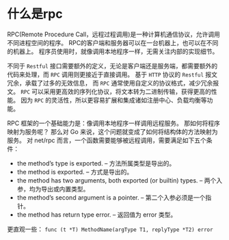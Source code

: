 # 什么是rpc

RPC(Remote Procedure Call，远程过程调用)是一种计算机通信协议，允许调用不同进程空间的程序。
RPC的客户端和服务器可以在一台机器上，也可以在不同的机器上。
程序员使用时，就像调用本地程序一样，无需关注内部的实现细节。

不同于 `Restful` 接口需要额外的定义，无论是客户端还是服务端，都需要额外的代码来处理，而 `RPC` 调用则更接近于直接调用。
基于 `HTTP` 协议的 `Restful` 报文冗余，承载了过多的无效信息，
而 `RPC` 通常使用自定义的协议格式，减少冗余报文。
`RPC` 可以采用更高效的序列化协议，将文本转为二进制传输，获得更高的性能。
因为 `RPC` 的灵活性，所以更容易扩展和集成诸如注册中心、负载均衡等功能。


RPC 框架的一个基础能力是：像调用本地程序一样调用远程服务。
那如何将程序映射为服务呢？
那么对 Go 来说，这个问题就变成了如何将结构体的方法映射为服务。
对 net/rpc 而言，一个函数需要能够被远程调用，需要满足如下五个条件：
* the method’s type is exported. – 方法所属类型是导出的。
* the method is exported. – 方式是导出的。
* the method has two arguments, both exported (or builtin) types. – 两个入参，均为导出或内置类型。
* the method’s second argument is a pointer. – 第二个入参必须是一个指针。
* the method has return type error. – 返回值为 error 类型。

更直观一些：
`func (t *T) MethodName(argType T1, replyType *T2) error`